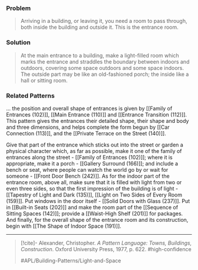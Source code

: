 ### Problem
>Arriving in a building, or leaving it, you need a room to pass through, both inside the building and outside it. This is the entrance room.

### Solution
>At the main entrance to a building, make a light-filled room which marks the entrance and straddles the boundary between indoors and outdoors, covering some space outdoors and some space indoors. The outside part may be like an old-fashioned porch; the inside like a hall or sitting room.

### Related Patterns
... the position and overall shape of entrances is given by [[Family of Entrances (102)]], [[Main Entrance (110)]] and [[Entrance Transition (112)]]. This pattern gives the entrances their detailed shape, their shape and body and three dimensions, and helps complete the form begun by [[Car Connection (113)]], and the [[Private Terrace on the Street (140)]].

Give that part of the entrance which sticks out into the street or garden a physical character which, as far as possible, make it one of the family of entrances along the street - [[Family of Entrances (102)]]; where it is appropriate, make it a porch - [[Gallery Surround (166)]]; and include a bench or seat, where people can watch the world go by or wait for someone - [[Front Door Bench (242)]]. As for the indoor part of the entrance room, above all, make sure that it is filled with light from two or even three sides, so that the first impression of the building is of light - [[Tapestry of Light and Dark (135)]], [[Light on Two Sides of Every Room (159)]]. Put windows in the door itself - [[Solid Doors with Glass (237)]]. Put in [[Built-in Seats (202)]] and make the room part of the [[Sequence of Sitting Spaces (142)]]; provide a [[Waist-High Shelf (201)]] for packages. And finally, for the overall shape of the entrance room and its construction, begin with [[The Shape of Indoor Space (191)]].

---

> [!cite]- Alexander, Christopher. _A Pattern Language: Towns, Buildings, Construction_. Oxford University Press, 1977, p. 622.
> #high-confidence
>
> #APL/Building-Patterns/Light-and-Space
